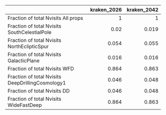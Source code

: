 |                                                  |   kraken_2026 |   kraken_2042 |
|:-------------------------------------------------|--------------:|--------------:|
| Fraction of total Nvisits All props              |         1     |         1     |
| Fraction of total Nvisits SouthCelestialPole     |         0.02  |         0.019 |
| Fraction of total Nvisits NorthEclipticSpur      |         0.054 |         0.055 |
| Fraction of total Nvisits GalacticPlane          |         0.016 |         0.016 |
| Fraction of total Nvisits WFD                    |         0.864 |         0.863 |
| Fraction of total Nvisits DeepDrillingCosmology1 |         0.046 |         0.048 |
| Fraction of total Nvisits DD                     |         0.046 |         0.048 |
| Fraction of total Nvisits WideFastDeep           |         0.864 |         0.863 |
